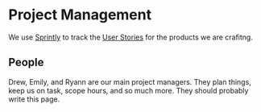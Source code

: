Project Management
==================

We use [Sprintly](/services/sprintly) to track the [User Stories][story] for
the products we are crafitng.

People
------

Drew, Emily, and Ryann are our main project managers. They plan things, keep us on
task, scope hours, and so much more. They should probably write this page.

[story]: http://en.wikipedia.org/wiki/User_story
